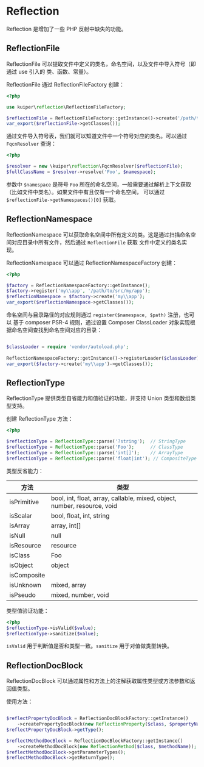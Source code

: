 # Reflection

Reflection 是增加了一些 PHP 反射中缺失的功能。

## ReflectionFile

ReflectionFile 可以提取文件中定义的类名，命名空间，以及文件中导入符号（即通过 use 引入的
类、函数、常量）。

ReflectionFile 通过 ReflectionFileFactory 创建：

```php
<?php

use kuiper\reflection\ReflectionFileFactory;

$reflectionFile = ReflectionFileFactory::getInstance()->create('/path/to/file.php');
var_export($reflectionFile->getClasses()); 
```

通过文件导入符号表，我们就可以知道文件中一个符号对应的类名。可以通过 `FqcnResolver` 查询：

```php
<?php

$resolver = new \kuiper\reflection\FqcnResolver($reflectionFile);
$fullClassName = $resolver->resolve('Foo', $namespace);
```

参数中 `$namespace` 是符号 `Foo` 所在的命名空间，一般需要通过解析上下文获取（比如文件中类名）。如果文件中有且仅有一个命名空间，
可以通过 `$reflectionFile->getNamespaces()[0]` 获取。

## ReflectionNamespace

ReflectionNamespace 可以获取命名空间中所有定义的类。这是通过扫描命名空间对应目录中所有文件，然后通过 `ReflectionFile` 获取
文件中定义的类名实现。

ReflectionNamespace 可以通过 ReflectionNamespaceFactory 创建：

```php
<?php

$factory = ReflectionNamespaceFactory::getInstance();
$factory->register('my\\app', '/path/to/src/my/app');
$reflectionNamespace = $factory->create('my\\app');
var_export($reflectionNamespace->getClasses());
```

命名空间与目录路径的对应规则通过 `register($namespace, $path)` 注册，也可以
基于 composer PSR-4 规则，通过设置 Composer ClassLoader 对象实现根据命名空间查找到命名空间对应的目录：

```php

$classLoader = require 'vendor/autoload.php';
 
ReflectionNamespaceFactory::getInstance()->registerLoader($classLoader);
var_export($factory->create('my\\app')->getClasses());
```

## ReflectionType

ReflectionType 提供类型自省能力和值验证的功能，并支持 Union 类型和数组类型支持。

创建 ReflectionType 方法：

```php
<?php

$reflectionType = ReflectionType::parse('?string');  // StringType
$reflectionType = ReflectionType::parse('Foo');      // ClassType
$reflectionType = ReflectionType::parse('int[]');    // ArrayType
$reflectionType = ReflectionType::parse('float|int'); // CompositeType
```

类型反省能力：

| 方法        | 类型                                                                     |
|-------------|--------------------------------------------------------------------------|
| isPrimitive | bool, int, float, array, callable, mixed, object, number, resource, void |
| isScalar    | bool, float, int, string                                                 |
| isArray     | array, int[]                                                             |
| isNull      | null                                                                     |
| isResource  | resource                                                                 |
| isClass     | Foo                                                                      |
| isObject    | object                                                                   |
| isComposite |                                                                          |
| isUnknown   | mixed, array                                                             |
| isPseudo    | mixed, number, void                                                      |

类型值验证功能：

```php
<?php
$reflectionType->isValid($value);
$reflectionType->sanitize($value);
```
`isValid` 用于判断值是否和类型一致。`sanitize` 用于对值做类型转换。

## ReflectionDocBlock

ReflectionDocBlock 可以通过属性和方法上的注解获取属性类型或方法参数和返回值类型。

使用方法：

```php

$reflectPropertyDocBlock = ReflectionDocBlockFactory::getInstance()
    ->createPropertyDocBlock(new ReflectionProperty($class, $propertyName));
$reflectPropertyDocBlock->getType();

$reflectMethodDocBlock = ReflectionDocBlockFactory::getInstance()
    ->createMethodDocBlock(new ReflectionMethod($class, $methodName));
$reflectMethodDocBlock->getParameterTypes();
$reflectMethodDocBlock->getReturnType();
```
